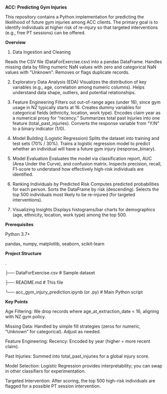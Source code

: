 **ACC: Predicting Gym Injuries**

This repository contains a Python implementation for predicting the likelihood of future gym injuries among ACC clients. The primary goal is to identify individuals at higher risk of re-injury so that targeted interventions (e.g., free PT sessions) can be offered.

**Overview**
1. Data Ingestion and Cleaning

  Reads the CSV file (DataForExercise.csv) into a pandas DataFrame.
  Handles missing data by filling numeric NaN values with zero and categorical NaN values with "Unknown".
  Removes or flags duplicate records.
  
2. Exploratory Data Analysis (EDA)
  Visualizes the distribution of key variables (e.g., age, correlation among numeric columns).
  Helps understand data shape, outliers, and potential relationships.

3. Feature Engineering
  Filters out out-of-range ages (under 16), since gym usage in NZ typically starts at 16.
  Creates dummy variables for categorical fields (ethnicity, location, work type).
  Encodes claim year as a numerical proxy for “recency.”
  Summarizes total past injuries into one feature (total_past_injuries).
  Converts the response variable from “Y/N” to a binary indicator (1/0).

4. Model Building (Logistic Regression)
Splits the dataset into training and test sets (70% / 30%).
Trains a logistic regression model to predict whether an individual will have a future gym injury (response_binary).

5. Model Evaluation
Evaluates the model via classification report, AUC (Area Under the Curve), and confusion matrix.
Inspects precision, recall, F1-score to understand how effectively high-risk individuals are identified.

6. Ranking Individuals by Predicted Risk
  Computes predicted probabilities for each person.
  Sorts the DataFrame by risk (descending).
  Selects the top 500 individuals most likely to be re-injured (for targeted interventions).

7. Visualizing Insights
  Displays histograms/bar charts for demographics (age, ethnicity, location, work type) among the top 500.


**Prerequisites**

Python 3.7+

pandas, numpy, matplotlib, seaborn, scikit-learn




**Project Structure**

 .

├── DataForExercise.csv           # Sample dataset

├── README.md                     # This file

└── acc_gym_injury_prediction.ipynb (or .py)  # Main Python script



**Key Points**

Age Filtering: We drop records where age_at_extraction_date < 16, aligning with NZ gym policy.

Missing Data: Handled by simple fill strategies (zeros for numeric, “Unknown” for categorical). Adjust as needed.

Feature Engineering:
  Recency: Encoded by year (higher = more recent claim).
	
  Past Injuries: Summed into total_past_injuries for a global injury score.
	
Model Selection: Logistic Regression provides interpretability; you can swap in other classifiers for experimentation.

Targeted Intervention: After scoring, the top 500 high-risk individuals are flagged for a possible PT session intervention.
